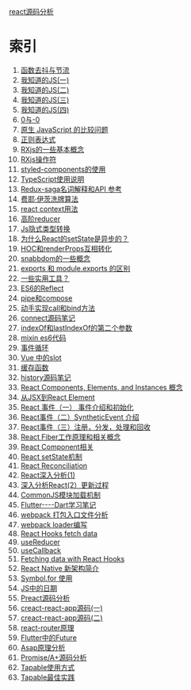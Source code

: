 <!--
 * @Description: In User Settings Edit
 * @Author: your name
 * @Date: 2019-09-13 10:11:15
 * @LastEditTime: 2019-09-25 11:28:05
 * @LastEditors: Please set LastEditors
 -->


[react源码分析](https://xiaoxiaosaohuo.github.io/react-books/)

# 索引

1. [函数去抖与节流](https://github.com/jinxin479/Note/issues/1)
2. [我知道的JS(一)](https://github.com/jinxin479/Note/issues/2)
3. [我知道的JS(二)](https://github.com/jinxin479/Note/issues/3)
4. [我知道的JS(三)](https://github.com/jinxin479/Note/issues/4)
5. [我知道的JS(四)](https://github.com/jinxin479/Note/issues/5)
6. [0与-0](https://github.com/jinxin479/Note/issues/6)
7. [原生 JavaScript 的比较问题](https://github.com/jinxin479/Note/issues/7)
8. [正则表达式](https://github.com/jinxin479/Note/issues/8)
9. [RXjs的一些基本概念](https://github.com/jinxin479/Note/issues/9)
10. [RXjs操作符](https://github.com/jinxin479/Note/issues/10)
11. [styled-components的使用](https://github.com/jinxin479/Note/issues/11)
12. [TypeScript使用说明](https://github.com/jinxin479/Note/issues/12)
13. [Redux-saga名词解释和API 参考](https://github.com/jinxin479/Note/issues/13)
14. [费耶·伊茨洗牌算法](https://github.com/jinxin479/Note/issues/14)
15. [react context用法](https://github.com/jinxin479/Note/issues/15)
16. [高阶reducer](https://github.com/jinxin479/Note/issues/16)
17. [Js隐式类型转换](https://github.com/jinxin479/Note/issues/17)
18. [为什么React的setState是异步的？](https://github.com/jinxin479/Note/issues/18)
19. [HOC和renderProps互相转化](https://github.com/jinxin479/Note/issues/19)
20. [snabbdom的一些概念](https://github.com/jinxin479/Note/issues/20)
21. [exports 和 module.exports 的区别](https://github.com/jinxin479/Note/issues/21)
22. [一些实用工具？](https://github.com/jinxin479/Note/issues/22)
23. [ES6的Reflect](https://github.com/jinxin479/Note/issues/23)
24. [pipe和compose](https://github.com/jinxin479/Note/issues/24)
25. [动手实现call和bind方法](https://github.com/jinxin479/Note/issues/25)
26. [connect源码笔记](https://github.com/jinxin479/Note/issues/26)
28. [indexOf和lastIndexOf的第二个参数](https://github.com/jinxin479/Note/issues/28)
29. [mixin es6代码](https://github.com/jinxin479/Note/issues/29)
30. [事件循环](https://github.com/jinxin479/Note/issues/30)
31. [Vue 中的slot ](https://github.com/jinxin479/Note/issues/31)
32. [缓存函数](https://github.com/jinxin479/Note/issues/32)
33. [history源码笔记](https://github.com/jinxin479/Note/issues/33)
34. [React Components, Elements, and Instances 概念 ](https://github.com/jinxin479/Note/issues/34)
35. [从JSX到React Element ](https://github.com/jinxin479/Note/issues/35)
36. [React 事件（一） 事件介绍和初始化](https://github.com/jinxin479/Note/issues/36)
37. [React事件（二）SyntheticEvent 介绍 ](https://github.com/jinxin479/Note/issues/37)
38. [React事件（三）注册，分发，处理和回收](https://github.com/jinxin479/Note/issues/38)
39. [React Fiber工作原理和相关概念](https://github.com/jinxin479/Note/issues/39)
40. [React Component相关 ](https://github.com/jinxin479/Note/issues/40)
41. [React setState机制](https://github.com/jinxin479/Note/issues/41)
42. [React Reconciliation](https://github.com/jinxin479/Note/issues/42)
43. [React深入分析(1)](https://github.com/jinxin479/Note/issues/43)
44. [深入分析React(2）更新过程](https://github.com/jinxin479/Note/issues/44)
45. [CommonJS模块加载机制](https://github.com/jinxin479/Note/issues/45)
46. [Flutter----Dart学习笔记](https://github.com/xiaoxiaosaohuo/Note/issues/46)
47. [webpack 打包入口文件分析](https://github.com/xiaoxiaosaohuo/Note/issues/47)
48. [webpack loader编写](https://github.com/xiaoxiaosaohuo/Note/issues/48)
49. [React Hooks fetch data](https://github.com/xiaoxiaosaohuo/Note/issues/56)
50. [useReducer](https://github.com/xiaoxiaosaohuo/Note/issues/57)
51. [useCallback](https://github.com/xiaoxiaosaohuo/Note/issues/58)
52. [Fetching data with React Hooks](https://github.com/xiaoxiaosaohuo/Note/issues/59)
53. [React Native 新架构简介](https://github.com/xiaoxiaosaohuo/Note/issues/60)
54. [Symbol.for 使用](https://github.com/xiaoxiaosaohuo/Note/issues/61)
55. [JS中的日期](https://github.com/xiaoxiaosaohuo/Note/issues/62)
56. [Preact源码分析](https://github.com/xiaoxiaosaohuo/Note/issues/63)
57. [creact-react-app源码(一)](https://github.com/xiaoxiaosaohuo/Note/issues/64)
58. [creact-react-app源码(二)](https://github.com/xiaoxiaosaohuo/Note/issues/65)
59. [react-router原理](https://github.com/xiaoxiaosaohuo/Note/issues/66)
60. [Flutter中的Future](https://github.com/xiaoxiaosaohuo/Note/issues/67)
61. [Asap原理分析](https://github.com/xiaoxiaosaohuo/Note/issues/68)
62. [Promise/A+源码分析](https://github.com/xiaoxiaosaohuo/Note/issues/69)
63. [Tapable使用方式](https://github.com/xiaoxiaosaohuo/Note/issues/70)
63. [Tapable最佳实践](https://github.com/xiaoxiaosaohuo/Note/issues/71)









